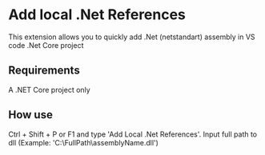 # Add local .Net References

This extension allows you to quickly add .Net (netstandart) assembly in VS code .Net Core project

## Requirements
A .NET Core project only

## How use
Ctrl + Shift + P or F1 and type 'Add Local .Net References'. 
Input full path to dll (Example: 'C:\FullPath\assemblyName.dll')